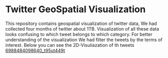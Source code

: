# Twitter GeoSpatial Visualization
 This repository contains geospatial visualization of twitter data, We had collected four months of twitter about 1TB. Visualization of all these data looks confusing to which tweet belongs to which category. For better understanding of the visualization We had filter the tweets by the terms of interest. Below you can see the 2D-Visuliazation of th tweets
[6988484098640_t95ut449t](https://raw.githubusercontent.com/MALLI7622/Twitter_GeoSpatial_Visualization/main/trash_pollution_and_garbage_sample2.png)
